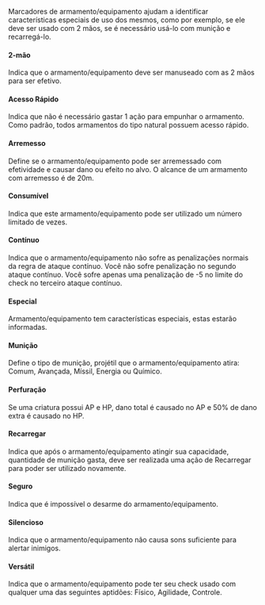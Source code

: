 Marcadores de armamento/equipamento ajudam a identificar características especiais de uso dos mesmos, como por exemplo, se ele deve ser usado com 2 mãos, se é necessário usá-lo com munição e recarregá-lo.

#### 2-mão
Indica que o armamento/equipamento deve ser manuseado com as 2 mãos para ser efetivo.

#### Acesso Rápido
Indica que não é necessário gastar 1 ação para empunhar o armamento. Como padrão, todos armamentos do tipo natural possuem acesso rápido.

#### Arremesso
Define se o armamento/equipamento pode ser arremessado com efetividade e causar dano ou efeito no alvo. O alcance de um armamento com arremesso é de 20m.

#### Consumível
Indica que este armamento/equipamento pode ser utilizado um número limitado de vezes.

#### Contínuo 
Indica que o armamento/equipamento não sofre as penalizações normais da regra de ataque contínuo. Você não sofre penalização no segundo ataque contínuo. Você sofre apenas uma penalização de -5 no limite do check no terceiro ataque contínuo.

#### Especial
Armamento/equipamento tem características especiais, estas estarão informadas.

#### Munição
Define o tipo de munição, projétil que o armamento/equipamento atira: Comum, Avançada, Míssil, Energia ou Químico.

#### Perfuração
Se uma criatura possui AP e HP, dano total é causado no AP e 50% de dano extra é causado no HP.

#### Recarregar
Indica que após o armamento/equipamento atingir sua capacidade, quantidade de munição gasta, deve ser realizada uma ação de Recarregar para poder ser utilizado novamente.

#### Seguro
Indica que é impossível o desarme do armamento/equipamento.

#### Silencioso
Indica que o armamento/equipamento não causa sons suficiente para alertar inimigos.

#### Versátil
Indica que o armamento/equipamento pode ter seu check usado com qualquer uma das seguintes aptidões: Físico, Agilidade, Controle.


